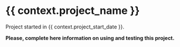 ﻿# {{ context.project_name }}

Project started in {{ context.project_start_date }}.


**Please, complete here information on using and testing this project.**
